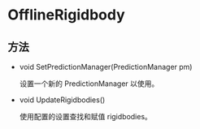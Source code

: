 # OfflineRigidbody

## 方法

- void SetPredictionManager(PredictionManager pm)

  设置一个新的 PredictionManager 以使用。

- void UpdateRigidbodies()

  使用配置的设置查找和赋值 rigidbodies。
